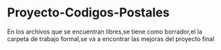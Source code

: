 # Proyecto-Codigos-Postales
En los archivos que se encuentran libres,se tiene como borrador,el la carpeta de trabajo formal,se va a encontrar  las mejoras del proyecto final
